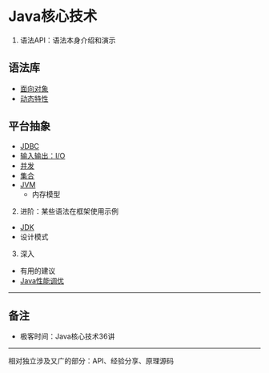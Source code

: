 # Java核心技术


1.  语法API：语法本身介绍和演示


##  语法库
- [面向对象](object/README.md)
- [动态特性](dynamic/README.md)


##  平台抽象
- [JDBC](jdbc.md)
- [输入输出：I/O](io/README.md)
- [并发](concurrent/README.md)
- [集合](collection/README.md)
- [JVM](jvm/README.md)
  - 内存模型


2.  进阶：某些语法在框架使用示例

- [JDK](jdk/README.md)
- 设计模式

3.  深入
- 有用的建议
- [Java性能调优](performance/README.md)


----

##  备注
- 极客时间：Java核心技术36讲


----

相对独立涉及又广的部分：API、经验分享、原理源码
